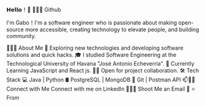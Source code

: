 𝗛𝗲𝗹𝗹𝗼！👋 👨🏻‍💻
Github

I'm Gabo！I'm a software engineer who is passionate about making open-source more accessible, creating technology to elevate people, and building community.

👨🏻‍💻 About Me
🤔   Exploring new technologies and developing software solutions and quick hacks.
🎓   I studied Software Engineering at the Technological University of Havana "José Antonio Echeverría".
🌱   Currently Learning JavaScript and React js.
🤝🏻   Open for project collaboration.
🛠 Tech Stack
💻   Java | Python
🛢   PostgreSQL | MongoDB
🔧   Git | Postman API
📫🤝🏻 Connect with Me
Connect with me on LinkedIn 👨🏻‍💻
Shoot Me an Email 💌
⭐️ From 
